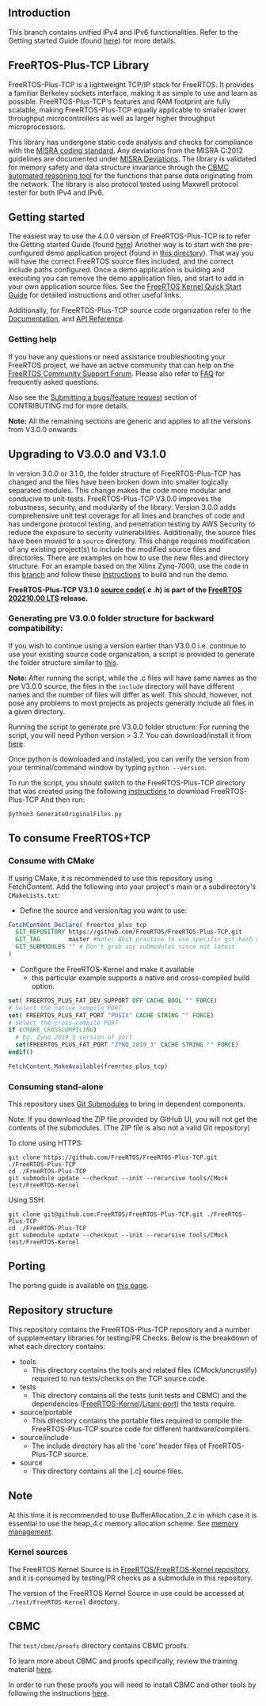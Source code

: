 ## Introduction

This branch contains unified IPv4 and IPv6 functionalities.
Refer to the Getting started Guide (found [here](https://github.com/FreeRTOS/FreeRTOS-Plus-TCP/blob/main/GettingStarted.md)) for more details.

## FreeRTOS-Plus-TCP Library
FreeRTOS-Plus-TCP is a lightweight TCP/IP stack for FreeRTOS. It provides a familiar Berkeley sockets interface, making it as simple to use and learn as possible. FreeRTOS-Plus-TCP's features and RAM footprint are fully scalable, making FreeRTOS-Plus-TCP equally applicable to smaller lower throughput microcontrollers as well as larger higher throughput microprocessors.

This library has undergone static code analysis and checks for compliance with the [MISRA coding standard](https://www.misra.org.uk/). Any deviations from the MISRA C:2012 guidelines are documented under [MISRA Deviations](https://github.com/FreeRTOS/FreeRTOS-Plus-TCP/blob/main/MISRA.md). The library is validated for memory safety and data structure invariance through the [CBMC automated reasoning tool](https://www.cprover.org/cbmc/) for the functions that parse data originating from the network. The library is also protocol tested using Maxwell protocol tester for both IPv4 and IPv6.

## Getting started
The easiest way to use the 4.0.0 version of FreeRTOS-Plus-TCP is to refer the Getting started Guide (found [here](https://github.com/FreeRTOS/FreeRTOS-Plus-TCP/blob/main/GettingStarted.md))
Another way is to start with the pre-configured demo application project (found in [this directory](https://github.com/FreeRTOS/FreeRTOS/tree/main/FreeRTOS-Plus/Demo/FreeRTOS_Plus_TCP_Minimal_Windows_Simulator)).  That way you will have the correct FreeRTOS source files included, and the correct include paths configured.  Once a demo application is building and executing you can remove the demo application files, and start to add in your own application source files.  See the [FreeRTOS Kernel Quick Start Guide](https://www.freertos.org/FreeRTOS-quick-start-guide.html) for detailed instructions and other useful links.

Additionally, for FreeRTOS-Plus-TCP source code organization refer to the [Documentation](http://www.FreeRTOS.org/FreeRTOS-Plus/FreeRTOS_Plus_TCP/TCP_Networking_Tutorial.html), and [API Reference](https://freertos.org/FreeRTOS-Plus/FreeRTOS_Plus_TCP/FreeRTOS_TCP_API_Functions.html).

### Getting help
If you have any questions or need assistance troubleshooting your FreeRTOS project, we have an active community that can help on the [FreeRTOS Community Support Forum](https://forums.freertos.org). Please also refer to [FAQ](http://www.freertos.org/FAQHelp.html) for frequently asked questions.

Also see the [Submitting a bugs/feature request](https://github.com/FreeRTOS/FreeRTOS-Plus-TCP/blob/main/.github/CONTRIBUTING.md#submitting-a-bugsfeature-request) section of CONTRIBUTING.md for more details.

**Note:** All the remaining sections are generic and applies to all the versions from V3.0.0 onwards.

## Upgrading to V3.0.0 and V3.1.0
In version 3.0.0 or 3.1.0, the folder structure of FreeRTOS-Plus-TCP has changed and the files have been broken down into smaller logically separated modules. This change makes the code more modular and conducive to unit-tests. FreeRTOS-Plus-TCP V3.0.0 improves the robustness, security, and modularity of the library. Version 3.0.0 adds comprehensive unit test coverage for all lines and branches of code and has undergone protocol testing, and penetration testing by AWS Security to reduce the exposure to security vulnerabilities. Additionally, the source files have been moved to a `source` directory. This change requires modification of any existing project(s) to include the modified source files and directories. There are examples on how to use the new files and directory structure. For an example based on the Xilinx Zynq-7000, use the code in this [branch](https://github.com/aws/amazon-freertos/tree/TCPRefactorDemo) and follow these [instructions](https://docs.aws.amazon.com/freertos/latest/userguide/getting_started_xilinx.html) to build and run the demo.

**FreeRTOS-Plus-TCP V3.1.0 [source code](https://github.com/FreeRTOS/FreeRTOS-Plus-TCP/tree/V3.1.0)(.c .h) is part of the [FreeRTOS 202210.00 LTS](https://github.com/FreeRTOS/FreeRTOS-LTS/tree/202210.00-LTS) release.**

### Generating pre V3.0.0 folder structure for backward compatibility:
If you wish to continue using a version earlier than V3.0.0 i.e. continue to use your existing source code organization, a script is provided to generate the folder structure similar to [this](https://github.com/FreeRTOS/FreeRTOS-Plus-TCP/tree/f118c8415b4373e3d6e6dbd2d5a116f7eaf27b63).

**Note:** After running the script, while the .c files will have same names as the pre V3.0.0 source, the files in the `include` directory will have different names and the number of files will differ as well. This should, however, not pose any problems to most projects as projects generally include all files in a given directory.

Running the script to generate pre V3.0.0 folder structure:
For running the script, you will need Python version > 3.7. You can download/install it from [here](https://www.python.org/downloads/).

Once python is downloaded and installed, you can verify the version from your terminal/command window by typing `python --version`.

To run the script, you should switch to the FreeRTOS-Plus-TCP directory that was created
using the following [instructions](#consume-with-cmake) to download FreeRTOS-Plus-TCP
And then run:

`python3 GenerateOriginalFiles.py`

## To consume FreeRTOS+TCP

### Consume with CMake
If using CMake, it is recommended to use this repository using FetchContent.
Add the following into your project's main or a subdirectory's `CMakeLists.txt`:

- Define the source and version/tag you want to use:

```cmake
FetchContent_Declare( freertos_plus_tcp
  GIT_REPOSITORY https://github.com/FreeRTOS/FreeRTOS-Plus-TCP.git
  GIT_TAG        master #Note: Best practice to use specific git-hash or tagged version
  GIT_SUBMODULES "" # Don't grab any submodules since not latest
)
```

- Configure the FreeRTOS-Kernel and make it available
  - this particular example supports a native and cross-compiled build option.

```cmake
set( FREERTOS_PLUS_FAT_DEV_SUPPORT OFF CACHE BOOL "" FORCE)
# Select the native compile PORT
set( FREERTOS_PLUS_FAT_PORT "POSIX" CACHE STRING "" FORCE)
# Select the cross-compile PORT
if (CMAKE_CROSSCOMPILING)
  # Eg. Zynq 2019_3 version of port
  set(FREERTOS_PLUS_FAT_PORT "ZYNQ_2019_3" CACHE STRING "" FORCE)
endif()

FetchContent_MakeAvailable(freertos_plus_tcp)
```

### Consuming stand-alone

This repository uses [Git Submodules](https://git-scm.com/book/en/v2/Git-Tools-Submodules) to bring in dependent components.

Note: If you download the ZIP file provided by GitHub UI, you will not get the contents of the submodules. (The ZIP file is also not a valid Git repository)

To clone using HTTPS:
```
git clone https://github.com/FreeRTOS/FreeRTOS-Plus-TCP.git ./FreeRTOS-Plus-TCP
cd ./FreeRTOS-Plus-TCP
git submodule update --checkout --init --recursive tools/CMock test/FreeRTOS-Kernel
```
Using SSH:
```
git clone git@github.com:FreeRTOS/FreeRTOS-Plus-TCP.git ./FreeRTOS-Plus-TCP
cd ./FreeRTOS-Plus-TCP
git submodule update --checkout --init --recursive tools/CMock test/FreeRTOS-Kernel
```

## Porting
The porting guide is available on [this page](http://www.FreeRTOS.org/FreeRTOS-Plus/FreeRTOS_Plus_TCP/FreeRTOS_TCP_Porting.html).

## Repository structure
This repository contains the FreeRTOS-Plus-TCP repository and a number of supplementary libraries for testing/PR Checks.
Below is the breakdown of what each directory contains:
- tools
    - This directory contains the tools and related files (CMock/uncrustify) required to run tests/checks on the TCP source code.
- tests
    - This directory contains all the tests (unit tests and CBMC) and the dependencies ([FreeRTOS-Kernel](https://github.com/FreeRTOS/FreeRTOS-Kernel)/[Litani-port](https://github.com/awslabs/aws-build-accumulator)) the tests require.
- source/portable
    - This directory contains the portable files required to compile the FreeRTOS-Plus-TCP source code for different hardware/compilers.
- source/include
    - The include directory has all the 'core' header files of FreeRTOS-Plus-TCP source.
- source
    - This directory contains all the [.c] source files.

## Note
At this time it is recommended to use BufferAllocation_2.c in which case it is essential to use the heap_4.c memory allocation scheme. See [memory management](http://www.FreeRTOS.org/a00111.html).

### Kernel sources
The FreeRTOS Kernel Source is in [FreeRTOS/FreeRTOS-Kernel repository](https://github.com/FreeRTOS/FreeRTOS-Kernel), and it is consumed by testing/PR checks as a submodule in this repository.

The version of the FreeRTOS Kernel Source in use could be accessed at ```./test/FreeRTOS-Kernel``` directory.

## CBMC

The `test/cbmc/proofs` directory contains CBMC proofs.

To learn more about CBMC and proofs specifically, review the training material [here](https://model-checking.github.io/cbmc-training).

In order to run these proofs you will need to install CBMC and other tools by following the instructions [here](https://model-checking.github.io/cbmc-training/installation.html).

